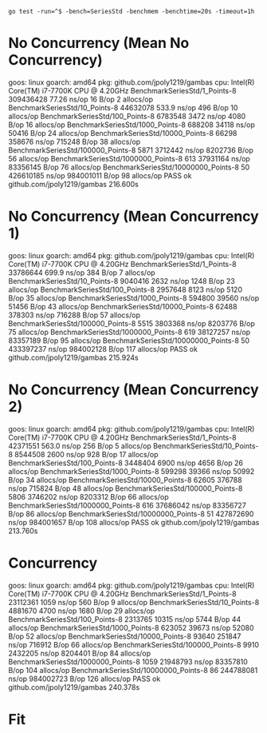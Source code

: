 `go test -run=^$ -bench=SeriesStd -benchmem -benchtime=20s -timeout=1h`

# No Concurrency (Mean No Concurrency)
goos: linux
goarch: amd64
pkg: github.com/jpoly1219/gambas
cpu: Intel(R) Core(TM) i7-7700K CPU @ 4.20GHz
BenchmarkSeriesStd/1_Points-8           309436428               77.26 ns/op           16 B/op          2 allocs/op
BenchmarkSeriesStd/10_Points-8          44632078               533.9 ns/op           496 B/op         10 allocs/op
BenchmarkSeriesStd/100_Points-8          6783548              3472 ns/op            4080 B/op         16 allocs/op
BenchmarkSeriesStd/1000_Points-8          688208             34118 ns/op           50416 B/op         24 allocs/op
BenchmarkSeriesStd/10000_Points-8          66298            358676 ns/op          715248 B/op         38 allocs/op
BenchmarkSeriesStd/100000_Points-8          5871           3712442 ns/op         8202736 B/op         56 allocs/op
BenchmarkSeriesStd/1000000_Points-8          613          37931164 ns/op        83356145 B/op         76 allocs/op
BenchmarkSeriesStd/10000000_Points-8          50         426610185 ns/op        984001011 B/op        98 allocs/op
PASS
ok      github.com/jpoly1219/gambas     216.600s

# No Concurrency (Mean Concurrency 1)
goos: linux
goarch: amd64
pkg: github.com/jpoly1219/gambas
cpu: Intel(R) Core(TM) i7-7700K CPU @ 4.20GHz
BenchmarkSeriesStd/1_Points-8           33786644               699.9 ns/op           384 B/op          7 allocs/op
BenchmarkSeriesStd/10_Points-8           9040416              2632 ns/op            1248 B/op         23 allocs/op
BenchmarkSeriesStd/100_Points-8          2957648              8123 ns/op            5120 B/op         35 allocs/op
BenchmarkSeriesStd/1000_Points-8          594800             39560 ns/op           51456 B/op         43 allocs/op
BenchmarkSeriesStd/10000_Points-8          62488            378303 ns/op          716288 B/op         57 allocs/op
BenchmarkSeriesStd/100000_Points-8          5515           3803368 ns/op         8203776 B/op         75 allocs/op
BenchmarkSeriesStd/1000000_Points-8          619          38127257 ns/op        83357189 B/op         95 allocs/op
BenchmarkSeriesStd/10000000_Points-8          50         433397237 ns/op        984002128 B/op       117 allocs/op
PASS
ok      github.com/jpoly1219/gambas     215.924s

# No Concurrency (Mean Concurrency 2)
goos: linux
goarch: amd64
pkg: github.com/jpoly1219/gambas
cpu: Intel(R) Core(TM) i7-7700K CPU @ 4.20GHz
BenchmarkSeriesStd/1_Points-8           42371551               563.0 ns/op           256 B/op          5 allocs/op
BenchmarkSeriesStd/10_Points-8           8544508              2600 ns/op             928 B/op         17 allocs/op
BenchmarkSeriesStd/100_Points-8          3448404              6900 ns/op            4656 B/op         26 allocs/op
BenchmarkSeriesStd/1000_Points-8          599298             39366 ns/op           50992 B/op         34 allocs/op
BenchmarkSeriesStd/10000_Points-8          62605            376788 ns/op          715824 B/op         48 allocs/op
BenchmarkSeriesStd/100000_Points-8          5806           3746202 ns/op         8203312 B/op         66 allocs/op
BenchmarkSeriesStd/1000000_Points-8          616          37686042 ns/op        83356727 B/op         86 allocs/op
BenchmarkSeriesStd/10000000_Points-8          51         427872690 ns/op        984001657 B/op       108 allocs/op
PASS
ok      github.com/jpoly1219/gambas     213.760s

# Concurrency
goos: linux
goarch: amd64
pkg: github.com/jpoly1219/gambas
cpu: Intel(R) Core(TM) i7-7700K CPU @ 4.20GHz
BenchmarkSeriesStd/1_Points-8           23112361              1059 ns/op             560 B/op          9 allocs/op
BenchmarkSeriesStd/10_Points-8           4881670              4700 ns/op            1680 B/op         29 allocs/op
BenchmarkSeriesStd/100_Points-8          2313765             10315 ns/op            5744 B/op         44 allocs/op
BenchmarkSeriesStd/1000_Points-8          623052             39673 ns/op           52080 B/op         52 allocs/op
BenchmarkSeriesStd/10000_Points-8          93640            251847 ns/op          716912 B/op         66 allocs/op
BenchmarkSeriesStd/100000_Points-8          9910           2432205 ns/op         8204401 B/op         84 allocs/op
BenchmarkSeriesStd/1000000_Points-8         1059          21948793 ns/op        83357810 B/op        104 allocs/op
BenchmarkSeriesStd/10000000_Points-8          86         244788081 ns/op        984002723 B/op       126 allocs/op
PASS
ok      github.com/jpoly1219/gambas     240.378s

# Fit
